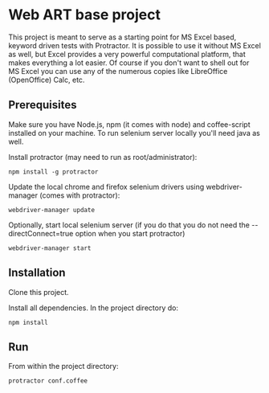 Web ART base project
====================

This project is meant to serve as a starting point for MS Excel based, keyword driven tests with Protractor.
It is possible to use it without MS Excel as well, but Excel provides a very powerful computational platform, that makes everything a lot easier.
Of course if you don't want to shell out for MS Excel you can use any of the numerous copies like LibreOffice (OpenOffice) Calc, etc.

## Prerequisites

Make sure you have Node.js, npm (it comes with node) and coffee-script installed on your machine. To run selenium server locally you'll need java as well.

Install protractor (may need to run as root/administrator):

	npm install -g protractor

Update the local chrome and firefox selenium drivers using webdriver-manager (comes with protractor):

	webdriver-manager update

Optionally, start local selenium server (if you do that you do not need the --directConnect=true option when you start protractor)

	webdriver-manager start

## Installation

Clone this project.

Install all dependencies. In the project directory do:

	npm install

## Run

From within the project directory:

	protractor conf.coffee
